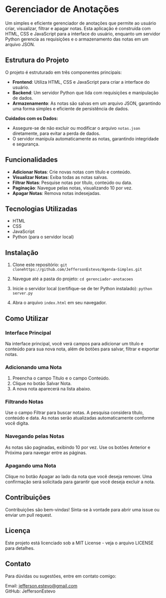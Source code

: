 # Gerenciador de Anotações

Um simples e eficiente gerenciador de anotações que permite ao usuário criar, visualizar, filtrar e apagar notas. Esta aplicação é construída com HTML, CSS e JavaScript para a interface do usuário, enquanto um servidor Python gerencia as requisições e o armazenamento das notas em um arquivo JSON.

## Estrutura do Projeto

O projeto é estruturado em três componentes principais:

- **Frontend**: Utiliza HTML, CSS e JavaScript para criar a interface do usuário.
- **Backend**: Um servidor Python que lida com requisições e manipulação de dados.
- **Armazenamento**: As notas são salvas em um arquivo JSON, garantindo uma forma simples e eficiente de persistência de dados.

**Cuidados com os Dados:**

- Assegure-se de não excluir ou modificar o arquivo `notas.json` diretamente, para evitar a perda de dados.
- O servidor manipula automaticamente as notas, garantindo integridade e segurança.

## Funcionalidades

- **Adicionar Notas**: Crie novas notas com título e conteúdo.
- **Visualizar Notas**: Exiba todas as notas salvas.
- **Filtrar Notas**: Pesquise notas por título, conteúdo ou data.
- **Paginação**: Navegue pelas notas, visualizando 10 por vez.
- **Apagar Notas**: Remova notas indesejadas.

## Tecnologias Utilizadas

- HTML
- CSS
- JavaScript
- Python (para o servidor local)

## Instalação

1. Clone este repositório:
   `git clonehttps://github.com/JeffersonEstevo/Agenda-Simples.git`  

2. Navegue até a pasta do projeto:
   `cd gerenciador-anotacoes`

3. Inicie o servidor local (certifique-se de ter Python instalado):
   `python server.py`

4. Abra o arquivo `index.html` em seu navegador.

## Como Utilizar

### Interface Principal
Na interface principal, você verá campos para adicionar um título e conteúdo para sua nova nota, além de botões para salvar, filtrar e exportar notas.

### Adicionando uma Nota
1. Preencha o campo Título e o campo Conteúdo.
2. Clique no botão Salvar Nota.
3. A nova nota aparecerá na lista abaixo.

### Filtrando Notas
Use o campo Filtrar para buscar notas. A pesquisa considera título, conteúdo e data. As notas serão atualizadas automaticamente conforme você digita.

### Navegando pelas Notas
As notas são paginadas, exibindo 10 por vez. Use os botões Anterior e Próxima para navegar entre as páginas.

### Apagando uma Nota
Clique no botão Apagar ao lado da nota que você deseja remover. Uma confirmação será solicitada para garantir que você deseja excluir a nota.

## Contribuições
Contribuições são bem-vindas! Sinta-se à vontade para abrir uma issue ou enviar um pull request.

## Licença
Este projeto está licenciado sob a MIT License - veja o arquivo LICENSE para detalhes.

## Contato
Para dúvidas ou sugestões, entre em contato comigo:

Email: jefferson.estevo@gmail.com  
GitHub: JeffersonEstevo
